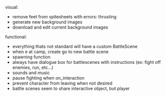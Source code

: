 visual: 
  - remove feet from spitesheets with errors: thrusting
  - generate new background images
  - download and edit current background images

functional:
 - everything thats not standard will have a custom BattleScene
 - when e at camp, create go to new battle scene
 - spawning function
 - always have dialogue box for battlescenes with instructions (ex: fight off enemies, run, etc...)
 - sounds and music
 - pause fighting when on_interaction
 - prevent character from leaving when not desired
 - battle scenes seem to share interactive object, but player 

